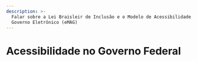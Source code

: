 ```yaml
---
description: >-
  Falar sobre a Lei Braisleir de Inclusão e o Modelo de Acessibilidade em
  Governo Eletrônico (eMAG)
---
```


# Acessibilidade no Governo Federal

